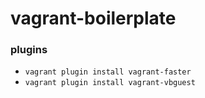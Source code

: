 # vagrant-boilerplate

### plugins

- `vagrant plugin install vagrant-faster`
- `vagrant plugin install vagrant-vbguest`
